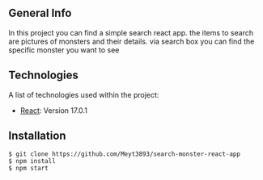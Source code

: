 ## General Info
In this project you can find a simple search react app. the items to search are pictures of monsters and their details. via search box you can find the specific monster you want to see
## Technologies
A list of technologies used within the project:
* [React](https://example.com): Version 17.0.1 
## Installation
```
$ git clone https://github.com/Meyt3893/search-monster-react-app
$ npm install
$ npm start
```
